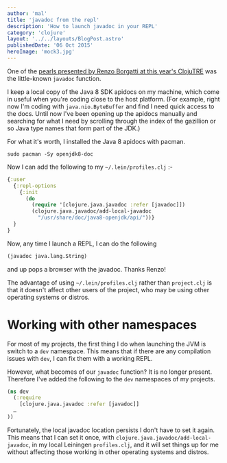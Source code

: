 ```yaml
---
author: 'mal'
title: 'javadoc from the repl'
description: 'How to launch javadoc in your REPL'
category: 'clojure'
layout: '../../layouts/BlogPost.astro'
publishedDate: '06 Oct 2015'
heroImage: 'mock3.jpg'
---
```


One of the [pearls presented by Renzo Borgatti at this year's
ClojuTRE](https://www.youtube.com/watch?v=QI9Fc5TT87A) was the
little-known `javadoc` function.

I keep a local copy of the Java 8 SDK apidocs on my machine, which come
in useful when you're coding close to the host platform. (For example,
right now I'm coding with `java.nio.ByteBuffer` and find I need quick
access to the docs. Until now I've been opening up the apidocs manually
and searching for what I need by scrolling through the index of the
gazillion or so Java type names that form part of the JDK.)

For what it's worth, I installed the Java 8 apidocs with pacman.

    sudo pacman -Sy openjdk8-doc

Now I can add the following to my `~/.lein/profiles.clj` :-

```clojure
{:user
  {:repl-options
    {:init
      (do
        (require '[clojure.java.javadoc :refer [javadoc]])
        (clojure.java.javadoc/add-local-javadoc
          "/usr/share/doc/java8-openjdk/api/"))}
  }
}
```

Now, any time I launch a REPL, I can do the following

```clojure
(javadoc java.lang.String)
```

and up pops a browser with the javadoc. Thanks Renzo!

The advantage of using `~/.lein/profiles.clj` rather than `project.clj`
is that it doesn't affect other users of the project, who may be using
other operating systems or distros.

# Working with other namespaces

For most of my projects, the first thing I do when launching the JVM is
switch to a `dev` namespace. This means that if there are any
compilation issues with `dev`, I can fix them with a working REPL.

However, what becomes of our `javadoc` function? It is no longer
present. Therefore I've added the following to the `dev` namespaces of
my projects.

```clojure
(ns dev
  (:require
    [clojure.java.javadoc :refer [javadoc]]
  …
))
```

Fortunately, the local javadoc location persists I don't have to set it
again. This means that I can set it once, with
`clojure.java.javadoc/add-local-javadoc`, in my local Leiningen
`profiles.clj`, and it will set things up for me without affecting those
working in other operating systems and distros.
